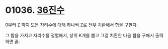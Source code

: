 # 01036. [36진수](./01036.cpp)

0부터 Z 까지 모든 자리수에 대해 하나씩 Z로 전부 치환해서 합을 구한다.

그 합을 가지고 자리수를 정렬해서, 상위 K개를 뽑고 그걸 치환한 다음 합을 구해서 출력하면 끝.
